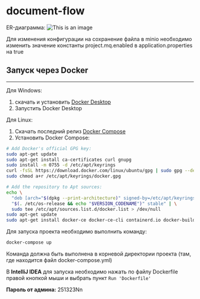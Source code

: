 # document-flow
ER-диаграмма:
![This is an image](https://i.postimg.cc/vBLDgNG7/ER.png)

Для изменения конфигурации на сохранение файла в minio необходимо изменить 
значение константы project.mq.enabled в application.properties на true

## Запуск через Docker

---

Для Windows: 
1. скачать и установить [Docker Desktop](https://www.docker.com/products/docker-desktop/)
2. Запустить Docker Desktop

Для Linux:
1. Скачать последний релиз [Docker Compose](https://github.com/docker/compose/releases)
2. Установить Docker Compose:
```bash
# Add Docker's official GPG key:
sudo apt-get update
sudo apt-get install ca-certificates curl gnupg
sudo install -m 0755 -d /etc/apt/keyrings
curl -fsSL https://download.docker.com/linux/ubuntu/gpg | sudo gpg --dearmor -o /etc/apt/keyrings/docker.gpg
sudo chmod a+r /etc/apt/keyrings/docker.gpg

# Add the repository to Apt sources:
echo \
  "deb [arch="$(dpkg --print-architecture)" signed-by=/etc/apt/keyrings/docker.gpg] https://download.docker.com/linux/ubuntu \
  "$(. /etc/os-release && echo "$VERSION_CODENAME")" stable" | \
  sudo tee /etc/apt/sources.list.d/docker.list > /dev/null
sudo apt-get update
sudo apt-get install docker-ce docker-ce-cli containerd.io docker-buildx-plugin docker-compose-plugin  docker-compose
```

Для запуска проекта необходимо выполнить команду:
```bash
docker-compose up
```
Команда должна быть выполнена в корневой директории проекта (там, где находится файл docker-compose.yml)

В **IntelliJ IDEA** для запуска необходимо нажать по файлу Dockerfile правой кнопкой мыши и выбрать пункт `Run 'Dockerfile'`

**Пароль от админа:** 251323Nn